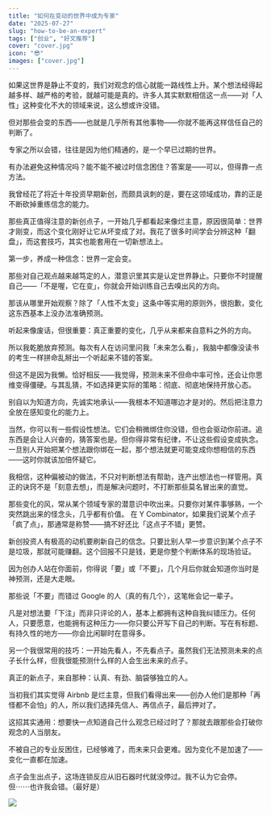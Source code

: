 ```yaml
---
title: "如何在变动的世界中成为专家"
date: "2025-07-27"
slug: "how-to-be-an-expert"
tags: ["创业", "好文推荐"]
cover: "cover.jpg"
icon: "😎"
images: ["cover.jpg"]
---
```

如果这世界是静止不变的，我们对观念的信心就能一路线性上升。某个想法经得起越多样、越严格的考验，就越可能是真的。许多人其实默默相信这一点——对「人性」这种变化不大的领域来说，这么想或许没错。



但对那些会变的东西——也就是几乎所有其他事物——你就不能再这样信任自己的判断了。



专家之所以会错，往往是因为他们精通的，是一个早已过期的世界。



有办法避免这种情况吗？能不能不被过时信念困住？答案是——可以，但得靠一点方法。



我曾经花了将近十年投资早期新创，而颇具讽刺的是，要在这领域成功，靠的正是不断砍掉重练信念的能力。



那些真正值得注意的新创点子，一开始几乎都看起来像烂主意，原因很简单：世界才刚变，而这个变化刚好让它从坏变成了对。我花了很多时间学会分辨这种「翻盘」，而这套技巧，其实也能套用在一切新想法上。



第一步，养成一种信念：世界一定会变。



那些对自己观点越来越笃定的人，潜意识里其实是认定世界静止。只要你不时提醒自己——「不是喔，它在变」，你就会开始训练自己去嗅出风的方向。



那该从哪里开始观察？除了「人性不太变」这条中等实用的原则外，很抱歉，变化这东西基本上没办法准确预测。



听起来像废话，但很重要：真正重要的变化，几乎从来都来自意料之外的方向。



所以我乾脆放弃预测。每次有人在访问里问我「未来怎么看」，我脑中都像没读书的考生一样拼命乱掰出一个听起来不错的答案。



但这不是因为我懒。恰好相反——我觉得，预测未来不但命中率可怜，还会让你思维变得僵硬。与其乱猜，不如选择更实际的策略：彻底、彻底地保持开放心态。



别自以为知道方向，先诚实地承认——我根本不知道哪边才是对的。然后把注意力全放在感知变化的能力上。



当然，你可以有一些假设性想法。它们会稍微绑住你没错，但也会驱动你前进。追东西是会让人兴奋的，猜答案也是。但你得非常有纪律，不让这些假设变成执念。
一旦别人开始把某个想法跟你绑在一起，那个想法就更可能变成你想相信的东西——这时你就该加倍怀疑它。



我相信，这种偏被动的做法，不只对判断想法有帮助，连产出想法也一样管用。真正的诀窍不是「刻意去想」，而是解决问题时，不打断那些莫名冒出来的直觉。



那些变化的风，常从某个领域专家的潜意识中吹出来。只要你对某件事够熟，一个突然跳出来的怪念头，几乎都有价值。
在 Y Combinator，如果我们说某个点子「疯了点」，那通常是称赞——搞不好还比「这点子不错」更赞。



新创投资人有极高的动机要刷新自己的信念。只要比别人早一步意识到某个点子不是垃圾，那就可能赚翻。这个回报不只是钱，更是你整个判断体系的现场验证。



因为创办人站在你面前，你得说「要」或「不要」，几个月后你就会知道你当时是神预测，还是大走眼。



那些说「不要」而错过 Google 的人（真的有几个），这笔帐会记一辈子。



凡是对想法要「下注」而非只评论的人，基本上都拥有这种自我纠错压力。任何人，只要愿意，也能拥有这种压力——你只要公开写下自己的判断。写在有标题、有持久性的地方——你会比闲聊时在意得多。



另一个我很常用的技巧：一开始先看人，不先看点子。虽然我们无法预测未来的点子长什么样，但我很能预测什么样的人会生出未来的点子。



真正的新点子，来自那种：认真、有劲、脑袋够独立的人。



当初我们其实觉得 Airbnb 是烂主意，但我们看得出来——创办人他们是那种「再怪都不会怕」的人，所以我们选择先信人、再信点子，最后押对了。



这招其实通用：想要快一点知道自己什么观念已经过时了？那就去跟那些会打破你观念的人当朋友。



不被自己的专业反困住，已经够难了，而未来只会更难。因为变化不是加速了——变化一直都在加速。



点子会生出点子，这场连锁反应从旧石器时代就没停过。我不认为它会停。
但⋯⋯也许我会错。（最好是）




![](https://prod-files-secure.s3.us-west-2.amazonaws.com/112d0858-5090-4d34-a606-b75eb8d65fd2/46476355-9cf3-4e99-9b7a-3531bc426380/1000202064.png?X-Amz-Algorithm=AWS4-HMAC-SHA256&X-Amz-Content-Sha256=UNSIGNED-PAYLOAD&X-Amz-Credential=ASIAZI2LB466UWCJTW7W%2F20250910%2Fus-west-2%2Fs3%2Faws4_request&X-Amz-Date=20250910T234300Z&X-Amz-Expires=3600&X-Amz-Security-Token=IQoJb3JpZ2luX2VjEI%2F%2F%2F%2F%2F%2F%2F%2F%2F%2F%2FwEaCXVzLXdlc3QtMiJGMEQCICzr35Cn%2F0vajh9J5Y6I6%2F2WDqz4cKJKKiiOOmKMKrRsAiA%2F8RRfXVjnaVIHJLbbVJTMeoJECopGi0zyo3bYZ3%2FZ0CqIBAj4%2F%2F%2F%2F%2F%2F%2F%2F%2F%2F8BEAAaDDYzNzQyMzE4MzgwNSIMHXj%2FIar2haIfgiYRKtwDuqcEMRj2SLTEpDhexdtWKoOg%2FYOZ501bGKadJ0rHWF5aoUdu5B1o%2FefdoSbaKg4Zfm8hMyIMoWx1cy1AsXwU8bA2U17khplqv9DSLo6dTzOv5BACnWcomB9ZpnAG6%2FTRR5DxxOkxEA6kzrbMpZhkvaonjwK%2F58BxolUi1ViNY3xOuaLdVahmvo4c4UmGgbmoRijDqzTUAiV6LhuqHMMNvXGX%2BGYDgFOr%2FCL2Vioe3ozrcdGqn2LldPsRq%2FnHpzkBINYsws5Xl1UpESUqv3wAV8%2BLDhxWn%2BQVzj1TPbJYTq30IB%2ByAYG%2FqANsvNZbqllrZvLv2WuyJr2LcJVgVv3Ob10rE0uxMZ8bmEMbmRJHC9a%2BHIuSlMmwJ%2F4IsJAa9vDtZ5NSRbgTRhr%2FNv0qc38soTh0HueD74mkkTx1eizf%2Fx%2FX2Rmk0xlWJAmRyXAZ%2FbgSXJxAlphDw0q4nQRLl1reWQ1x%2BRLn9ll5saGO1IAkXLHn3bqOuH9%2FXCWd0tNQhv8rR27bceTMngGrGZfA8QfTu1CxQfhQio2bLX81%2BYjGXKI1%2BE6B9dLYFpn1XxxPeS1Hb5InEOV2A0kahJT2qRvSJ98vfrIQAm1e5UR1YW4hQquFUtp99VRCMJ03FFIwmYmIxgY6pgFC7bQasEMeeXefWa9vyyApW3kppqV01H4paoj0qslGjQ9Xg9M6daHVg0QdlvM9O%2BHLSxXfnrvTy%2B5w6rxvmnuCdCduBUweZhBlNTlEcOAivPn%2FMTyhcyzpfaZEP3HmyiS7g1c8%2FkgMcjiHCt%2FTHTe82SXJrox6KWzvxVaGjkF6yJYruCx%2FiB5UYTXt%2BPxvsxVV078nM8c6XQ8Ism4AwYuW7iWU9Fd5&X-Amz-Signature=95e0a321bf0660adac40564faac6a5171ff221ef21e218e0ad92c27cc5000608&X-Amz-SignedHeaders=host&x-amz-checksum-mode=ENABLED&x-id=GetObject)

